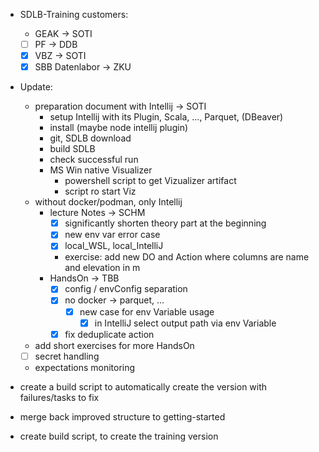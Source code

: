 - SDLB-Training customers: 
	+ GEAK -> SOTI
    + [ ] PF -> DDB
	+ [x] VBZ -> SOTI 
	+ [x] SBB Datenlabor -> ZKU
- Update:
	+ preparation document with Intellij -> SOTI
		* setup Intellij with its Plugin, Scala, ..., Parquet, (DBeaver)
		* install  (maybe node intellij plugin)
		* git, SDLB download
		* build SDLB
		* check successful run
		* MS Win native Visualizer
			- powershell script to get Vizualizer artifact
			- script ro start Viz
	+ without docker/podman, only Intellij
		* lecture Notes -> SCHM
		  + [x] significantly shorten theory part at the beginning
          + [x] new env var error case
          + [x] local_WSL, local_IntelliJ
          + exercise: add new DO and Action where columns are name and elevation in m  
		* HandsOn -> TBB
 			+ [x] config / envConfig separation
			- [x] no docker -> parquet, ...
              + [x] new case for env Variable usage  
                + [x] in IntelliJ select output path via env Variable
            + [x] fix deduplicate action 
	+ add short exercises for more HandsOn
    + [ ] secret handling
    + expectations monitoring

- create a build script to automatically create the version with failures/tasks to fix 
- merge back improved structure to getting-started
- create build script, to create the training version 